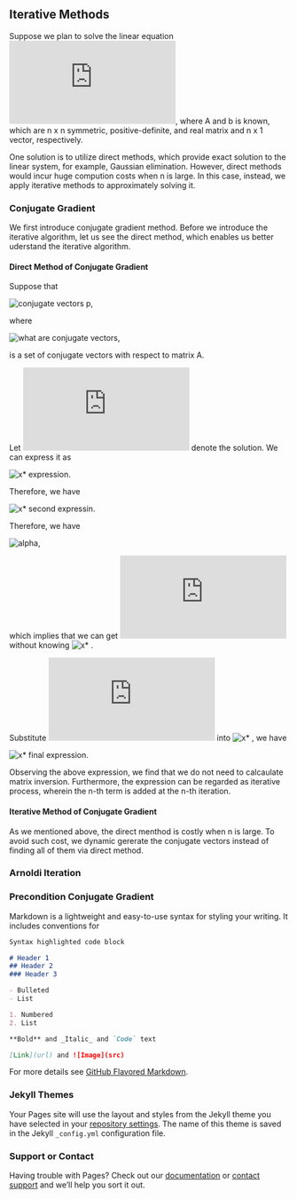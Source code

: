 ## Iterative Methods

Suppose we plan to solve the linear equation 
![Ax=b](https://latex.codecogs.com/gif.latex?%5Cbg_black%20%5Cmathbf%7BA%7D%5Cmathbf%7Bx%7D%20%3D%20%5Cmathbf%7Bb%7D),
where A and b is known, which are n x n symmetric, positive-definite, and real matrix and n x 1 vector, respectively.

One solution is to utilize direct methods, which provide exact solution to the linear system, for example, Gaussian elimination. However, direct methods would incur huge compution costs when n is large. In this case, instead, we apply iterative methods to approximately solving it.

### Conjugate Gradient

We first introduce conjugate gradient method. Before we introduce the iterative algorithm, let us see the direct method, which enables us better uderstand the iterative algorithm. 

#### Direct Method of Conjugate Gradient

Suppose that 

![conjugate vectors p](https://user-images.githubusercontent.com/29106484/61144125-a4012200-a499-11e9-94a2-1b7511091de8.png),

where 

![what are conjugate vectors](https://user-images.githubusercontent.com/29106484/61144273-140fa800-a49a-11e9-873c-0da839707a09.png),

is a set of conjugate vectors with respect to matrix A. 

Let ![x*](https://latex.codecogs.com/gif.latex?%5Cbg_white%20%5Ctextbf%7Bx%7D%5E%7B*%7D) denote the solution. We can express it as

![x* expression](https://user-images.githubusercontent.com/29106484/61144380-5933da00-a49a-11e9-9661-61f007c730fe.png).

Therefore, we have

![x* second expressin](https://user-images.githubusercontent.com/29106484/61144490-a021cf80-a49a-11e9-9cdc-1c7770f6ff0b.png).

Therefore, we have 

![alpha](https://user-images.githubusercontent.com/29106484/61144604-e37c3e00-a49a-11e9-8927-23b379fce2c9.png),

which implies that we can get  ![alpha_i](https://latex.codecogs.com/gif.latex?%5Calpha_%7Bi%7D)  without knowing ![x*](https://user-images.githubusercontent.com/29106484/61145178-62be4180-a49c-11e9-8fda-db6b4d99ebdd.png)
.

Substitute  ![alpha_i](https://latex.codecogs.com/gif.latex?%5Calpha_%7Bi%7D)  into ![x*](https://user-images.githubusercontent.com/29106484/61145178-62be4180-a49c-11e9-8fda-db6b4d99ebdd.png)
, we have

![x* final expression](https://user-images.githubusercontent.com/29106484/61144684-2b02ca00-a49b-11e9-9d1a-c49f910a1570.png).

Observing the above expression, we find that we do not need to calcaulate matrix inversion. Furthermore, the expression can be regarded as iterative process, wherein the n-th term is added at the n-th iteration.

#### Iterative Method of Conjugate Gradient

As we mentioned above, the direct menthod is costly when n is large. To avoid such cost, we dynamic gererate the conjugate vectors instead of finding all of them via direct method.

### Arnoldi Iteration

### Precondition Conjugate Gradient

Markdown is a lightweight and easy-to-use syntax for styling your writing. It includes conventions for

```markdown
Syntax highlighted code block

# Header 1
## Header 2
### Header 3

- Bulleted
- List

1. Numbered
2. List

**Bold** and _Italic_ and `Code` text

[Link](url) and ![Image](src)
```

For more details see [GitHub Flavored Markdown](https://guides.github.com/features/mastering-markdown/).

### Jekyll Themes

Your Pages site will use the layout and styles from the Jekyll theme you have selected in your [repository settings](https://github.com/NanmiaoWu/Iterative-Methods-for-Linear-Equations/settings). The name of this theme is saved in the Jekyll `_config.yml` configuration file.

### Support or Contact

Having trouble with Pages? Check out our [documentation](https://help.github.com/categories/github-pages-basics/) or [contact support](https://github.com/contact) and we’ll help you sort it out.
